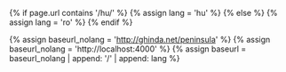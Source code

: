 {% if page.url contains '/hu/' %}
	{% assign lang = 'hu' %}
{% else %}
	{% assign lang = 'ro' %}
{% endif %}

{% assign baseurl_nolang = 'http://ghinda.net/peninsula' %}
{% assign baseurl_nolang = 'http://localhost:4000' %}
{% assign baseurl = baseurl_nolang | append: '/' | append: lang %}
